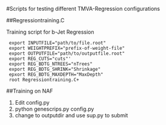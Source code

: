 #Scripts for testing different TMVA-Regression configurations

##Regressiontraining.C

Training script for b-Jet Regression

     export INPUTFILE="path/to/file.root"
     export WEIGHTPREFIX="prefix-of-weight-file" 
     export OUTPUTFILE="path/to/outputfile.root"
     export REG_CUTS="cuts"'
     export REG_BDTG_NTREES="nTrees"
     export REG_BDTG_SHRINK="Shrinkage"
     epxort REG_BDTG_MAXDEPTH="MaxDepth"
     root Regressiontraining.C+

##Training on NAF

1. Edit config.py
2. python genescrips.py config.py
3. change to outputdir and use sup.py to submit